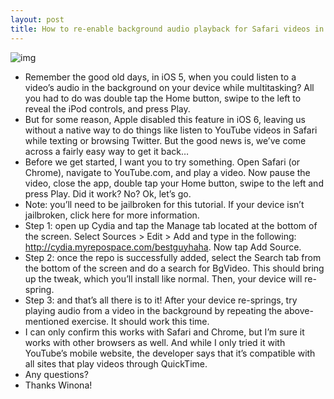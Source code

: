 ```yaml
---
layout: post
title: How to re-enable background audio playback for Safari videos in iOS 6
---
```

![img](http://media.idownloadblog.com/wp-content/uploads/2013/03/bgvideo-ss.png)
* Remember the good old days, in iOS 5, when you could listen to a video’s audio in the background on your device while multitasking? All you had to do was double tap the Home button, swipe to the left to reveal the iPod controls, and press Play.
* But for some reason, Apple disabled this feature in iOS 6, leaving us without a native way to do things like listen to YouTube videos in Safari while texting or browsing Twitter. But the good news is, we’ve come across a fairly easy way to get it back…
* Before we get started, I want you to try something. Open Safari (or Chrome), navigate to YouTube.com, and play a video. Now pause the video, close the app, double tap your Home button, swipe to the left and press Play. Did it work? No? Ok, let’s go.
* Note: you’ll need to be jailbroken for this tutorial. If your device isn’t jailbroken, click here for more information.
* Step 1: open up Cydia and tap the Manage tab located at the bottom of the screen. Select Sources > Edit > Add and type in the following: http://cydia.myrepospace.com/bestguyhaha. Now tap Add Source.
* Step 2: once the repo is successfully added, select the Search tab from the bottom of the screen and do a search for BgVideo. This should bring up the tweak, which you’ll install like normal. Then, your device will re-spring.
* Step 3: and that’s all there is to it! After your device re-springs, try playing audio from a video in the background by repeating the above-mentioned exercise. It should work this time.
* I can only confirm this works with Safari and Chrome, but I’m sure it works with other browsers as well. And while I only tried it with YouTube’s mobile website, the developer says that it’s compatible with all sites that play videos through QuickTime.
* Any questions?
* Thanks Winona!

